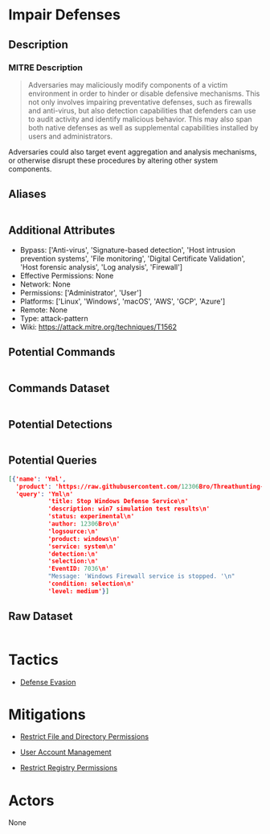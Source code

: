 
# Impair Defenses

## Description

### MITRE Description

> Adversaries may maliciously modify components of a victim environment in order to hinder or disable defensive mechanisms. This not only involves impairing preventative defenses, such as firewalls and anti-virus, but also detection capabilities that defenders can use to audit activity and identify malicious behavior. This may also span both native defenses as well as supplemental capabilities installed by users and administrators.

Adversaries could also target event aggregation and analysis mechanisms, or otherwise disrupt these procedures by altering other system components.

## Aliases

```

```

## Additional Attributes

* Bypass: ['Anti-virus', 'Signature-based detection', 'Host intrusion prevention systems', 'File monitoring', 'Digital Certificate Validation', 'Host forensic analysis', 'Log analysis', 'Firewall']
* Effective Permissions: None
* Network: None
* Permissions: ['Administrator', 'User']
* Platforms: ['Linux', 'Windows', 'macOS', 'AWS', 'GCP', 'Azure']
* Remote: None
* Type: attack-pattern
* Wiki: https://attack.mitre.org/techniques/T1562

## Potential Commands

```

```

## Commands Dataset

```

```

## Potential Detections

```json

```

## Potential Queries

```json
[{'name': 'Yml',
  'product': 'https://raw.githubusercontent.com/12306Bro/Threathunting-book/master/{}',
  'query': 'Yml\n'
           'title: Stop Windows Defense Service\n'
           'description: win7 simulation test results\n'
           'status: experimental\n'
           'author: 12306Bro\n'
           'logsource:\n'
           'product: windows\n'
           'service: system\n'
           'detection:\n'
           'selection:\n'
           'EventID: 7036\n'
           "Message: 'Windows Firewall service is stopped. '\n"
           'condition: selection\n'
           'level: medium'}]
```

## Raw Dataset

```json

```

# Tactics


* [Defense Evasion](../tactics/Defense-Evasion.md)


# Mitigations


* [Restrict File and Directory Permissions](../mitigations/Restrict-File-and-Directory-Permissions.md)

* [User Account Management](../mitigations/User-Account-Management.md)
    
* [Restrict Registry Permissions](../mitigations/Restrict-Registry-Permissions.md)
    

# Actors

None
